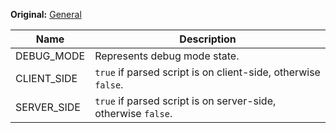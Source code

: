 **Original:** [General](https://gothicmultiplayerteam.gitlab.io/docs/0.3.0/script-reference/shared-constants/general/)

|Name            |Description                                                     |
|--              |                                                              --|
|DEBUG_MODE      |Represents debug mode state.                                    |
|CLIENT_SIDE     |`true` if parsed script is on client-side, otherwise `false`.   |
|SERVER_SIDE     |`true` if parsed script is on server-side, otherwise `false`.   |